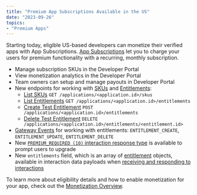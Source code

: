 ```yaml
---
title: "Premium App Subscriptions Available in the US"
date: "2023-09-26"
topics:
- "Premium Apps"
---
```


Starting today, eligible US-based developers can monetize their verified apps with App Subscriptions. [App Subscriptions](/docs/monetization/overview) let you to charge your users for premium functionality with a recurring, monthly subscription.

* Manage subscription SKUs in the Developer Portal
* View monetization analytics in the Developer Portal
* Team owners can setup and manage payouts in Developer Portal
* New endpoints for working with [SKUs](/docs/resources/sku) and [Entitlements](/docs/resources/entitlement):
  * [List SKUs](/docs/resources/sku#list-skus) `GET /applications/<application.id>/skus`
  * [List Entitlements](/docs/resources/entitlement#list-entitlements) `GET /applications/<application.id>/entitlements`
  * [Create Test Entitlement](/docs/resources/entitlement#create-test-entitlement) `POST /applications/<application.id>/entitlements`
  * [Delete Test Entitlement](/docs/resources/entitlement#delete-test-entitlement)  `DELETE /applications/<application.id>/entitlements/<entitlement.id>`
* [Gateway Events](/docs/events/gateway-events#entitlements) for working with entitlements: `ENTITLEMENT_CREATE`, `ENTITLEMENT_UPDATE`, `ENTITLEMENT_DELETE`
* New [`PREMIUM_REQUIRED (10)` interaction response type](/docs/interactions/receiving-and-responding#interaction-response-object-interaction-callback-type) is available to prompt users to upgrade
* New `entitlements` field, which is an array of [entitlement](/docs/resources/entitlement) objects, available in interaction data payloads when [receiving and responding to interactions](/docs/interactions/receiving-and-responding#interaction-object-interaction-structure)

To learn more about eligibility details and how to enable monetization for your app, check out the [Monetization Overview](/docs/monetization/overview).
